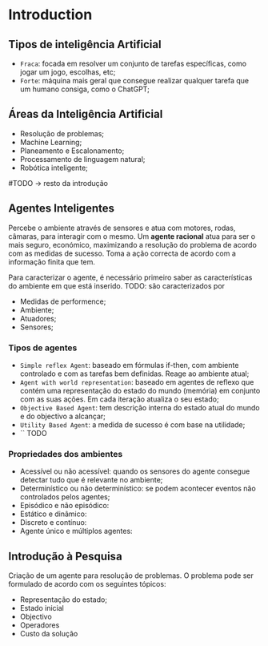 # Introduction

## Tipos de inteligência Artificial

- `Fraca`: focada em resolver um conjunto de tarefas específicas, como jogar um jogo, escolhas, etc;
- `Forte`: máquina mais geral que consegue realizar qualquer tarefa que um humano consiga, como o ChatGPT;

## Áreas da Inteligência Artificial

- Resolução de problemas;
- Machine Learning;
- Planeamento e Escalonamento;
- Processamento de linguagem natural;
- Robótica inteligente;

#TODO -> resto da introdução

## Agentes Inteligentes

Percebe o ambiente através de sensores e atua com motores, rodas, câmaras, para interagir com o mesmo. Um **agente racional** atua para ser o mais seguro, económico, maximizando a resolução do problema de acordo com as medidas de sucesso. Toma a ação correcta de acordo com a informação finita que tem. <br>

Para caracterizar o agente, é necessário primeiro saber as características do ambiente em que está inserido. 
TODO: são caracterizados por <PEAS>

- Medidas de performence;
- Ambiente;
- Atuadores;
- Sensores;

### Tipos de agentes

- `Simple reflex Agent`: baseado em fórmulas if-then, com ambiente controlado e com as tarefas bem definidas. Reage ao ambiente atual;
- `Agent with world representation`: baseado em agentes de reflexo que contém uma representação do estado do mundo (memória) em conjunto com as suas ações. Em cada iteração atualiza o seu estado;
- `Objective Based Agent`: tem descrição interna do estado atual do mundo e do objectivo a alcançar;
- `Utility Based Agent`: a medida de sucesso é com base na utilidade;
- `` TODO

### Propriedades dos ambientes

- Acessível ou não acessível: quando os sensores do agente consegue detectar tudo que é relevante no ambiente;
- Determinístico ou não determinístico: se podem acontecer eventos não controlados pelos agentes;
- Episódico e não episódico:
- Estático e dinâmico:
- Discreto e contínuo:
- Agente único e múltiplos agentes:

## Introdução à Pesquisa

Criação de um agente para resolução de problemas. O problema pode ser formulado de acordo com os seguintes tópicos:

- Representação do estado;
- Estado inicial
- Objectivo
- Operadores
- Custo da solução

